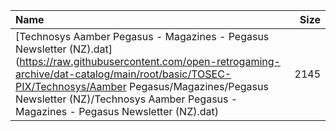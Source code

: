 |Name|Size|
|:---|---:|
|[Technosys Aamber Pegasus - Magazines - Pegasus Newsletter (NZ).dat](https://raw.githubusercontent.com/open-retrogaming-archive/dat-catalog/main/root/basic/TOSEC-PIX/Technosys/Aamber Pegasus/Magazines/Pegasus Newsletter (NZ)/Technosys Aamber Pegasus - Magazines - Pegasus Newsletter (NZ).dat)|2145|
